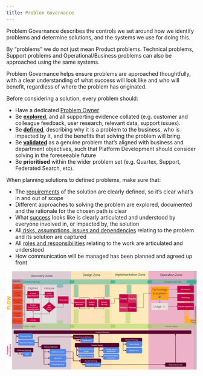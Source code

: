 ```yaml
---
title: Problem Governance
---
```


Problem Governance describes the controls we set around how we identify problems and determine solutions, and the systems we use for doing this.

By “problems” we do not just mean Product problems. Technical problems, Support problems and Operational/Business problems can also be approached using the same systems.

Problem Governance helps ensure problems are approached thoughtfully, with a clear understanding of what success will look like and who will benefit, regardless of where the problem has originated.

Before considering a solution, every problem should:

 -	Have a dedicated [Problem Owner](../Problem-Ownership/Problem-Owner.md)
 -	Be [**explored**](Research-and-Exploration.md), and all supporting evidence collated (e.g. customer and colleague feedback, user research, relevant data,  support issues).
 -	Be [**defined**](Problem-Definition.md), describing why it is a problem to the business, who is impacted by it, and the benefits that solving the problem will bring.
 -	Be [**validated**](Problem-Definition.md#components-of-defining-a-problem) as a genuine problem that’s aligned with business and department objectives, such that Platform Development should consider solving in the foreseeable future
 -	Be **prioritised** within the wider problem set (e.g. Quartex, Support, Federated Search, etc).

When planning solutions to defined problems, make sure that:

-	The [requirements](Requirements-Definition.md) of the solution are clearly defined, so it’s clear what’s in and out of scope
-	Different approaches to solving the problem are explored, documented and the rationale for the chosen path is clear
-	What [success](Measuring-Success.md) looks like is clearly articulated and understood by everyone involved in, or impacted by, the solution
-	All[ risks, assumptions, issues and dependencies](RAID-management.md) relating to the problem and its solution are captured
-	All [roles and responsibilities](../Delivery-Governance/Responsibility-Assignment.md) relating to the work are articulated and understood
-	How communication will be managed has been planned and agreed up front

![Problem Governance](../../assets/Problem-Governance.png)